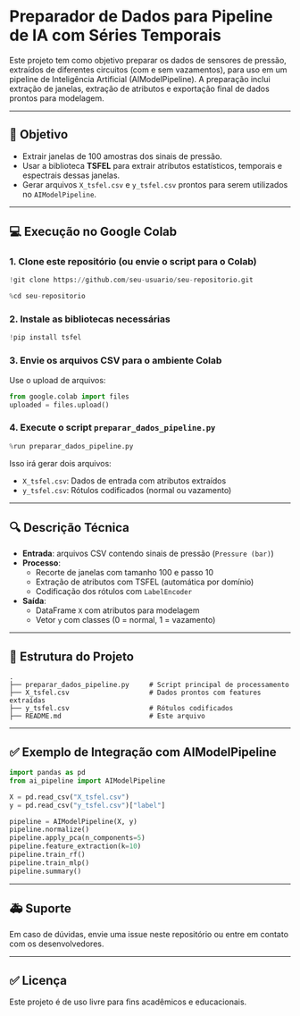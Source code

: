 # Preparador de Dados para Pipeline de IA com Séries Temporais

Este projeto tem como objetivo preparar os dados de sensores de pressão, extraídos de diferentes circuitos (com e sem vazamentos), para uso em um pipeline de Inteligência Artificial (AIModelPipeline). A preparação inclui extração de janelas, extração de atributos e exportação final de dados prontos para modelagem.

---

## 🚀 Objetivo

- Extrair janelas de 100 amostras dos sinais de pressão.
- Usar a biblioteca **TSFEL** para extrair atributos estatísticos, temporais e espectrais dessas janelas.
- Gerar arquivos `X_tsfel.csv` e `y_tsfel.csv` prontos para serem utilizados no `AIModelPipeline`.

---

## 💻 Execução no Google Colab

### 1. Clone este repositório (ou envie o script para o Colab)

```python
!git clone https://github.com/seu-usuario/seu-repositorio.git
```
```python
%cd seu-repositorio
```

### 2. Instale as bibliotecas necessárias

```python
!pip install tsfel
```

### 3. Envie os arquivos CSV para o ambiente Colab

Use o upload de arquivos:
```python
from google.colab import files
uploaded = files.upload()
```

### 4. Execute o script `preparar_dados_pipeline.py`

```python
%run preparar_dados_pipeline.py
```

Isso irá gerar dois arquivos:
- `X_tsfel.csv`: Dados de entrada com atributos extraídos
- `y_tsfel.csv`: Rótulos codificados (normal ou vazamento)

---

## 🔍 Descrição Técnica

- **Entrada**: arquivos CSV contendo sinais de pressão (`Pressure (bar)`)
- **Processo**:
  - Recorte de janelas com tamanho 100 e passo 10
  - Extração de atributos com TSFEL (automática por domínio)
  - Codificação dos rótulos com `LabelEncoder`
- **Saída**:
  - DataFrame `X` com atributos para modelagem
  - Vetor `y` com classes (0 = normal, 1 = vazamento)

---

## 📁 Estrutura do Projeto

```
.
├── preparar_dados_pipeline.py     # Script principal de processamento
├── X_tsfel.csv                    # Dados prontos com features extraídas
├── y_tsfel.csv                    # Rótulos codificados
├── README.md                      # Este arquivo
```

---

## ✅ Exemplo de Integração com AIModelPipeline

```python
import pandas as pd
from ai_pipeline import AIModelPipeline

X = pd.read_csv("X_tsfel.csv")
y = pd.read_csv("y_tsfel.csv")["label"]

pipeline = AIModelPipeline(X, y)
pipeline.normalize()
pipeline.apply_pca(n_components=5)
pipeline.feature_extraction(k=10)
pipeline.train_rf()
pipeline.train_mlp()
pipeline.summary()
```

---

## 🚑 Suporte

Em caso de dúvidas, envie uma issue neste repositório ou entre em contato com os desenvolvedores.

---

## ✅ Licença

Este projeto é de uso livre para fins acadêmicos e educacionais.

